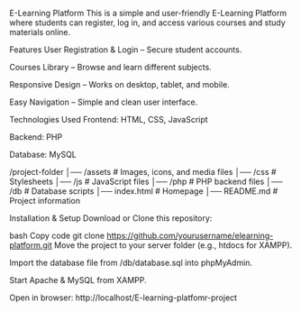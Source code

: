 E-Learning Platform
This is a simple and user-friendly E-Learning Platform where students can register, log in, and access various courses and study materials online.

Features
User Registration & Login – Secure student accounts.

Courses Library – Browse and learn different subjects.

Responsive Design – Works on desktop, tablet, and mobile.

Easy Navigation – Simple and clean user interface.

Technologies Used
Frontend: HTML, CSS, JavaScript

Backend: PHP

Database: MySQL

/project-folder
│── /assets        # Images, icons, and media files
│── /css           # Stylesheets
│── /js            # JavaScript files
│── /php           # PHP backend files
│── /db            # Database scripts
│── index.html     # Homepage
│── README.md      # Project information

Installation & Setup
Download or Clone this repository:

bash
Copy code
git clone https://github.com/yourusername/elearning-platform.git
Move the project to your server folder (e.g., htdocs for XAMPP).

Import the database file from /db/database.sql into phpMyAdmin.

Start Apache & MySQL from XAMPP.

Open in browser: http://localhost/E-learning-platfomr-project




